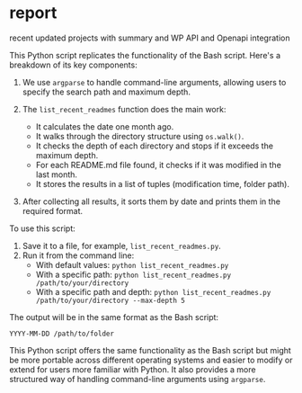 # report
recent updated projects with summary and WP API and Openapi integration



This Python script replicates the functionality of the Bash script. Here's a breakdown of its key components:

1. We use `argparse` to handle command-line arguments, allowing users to specify the search path and maximum depth.

2. The `list_recent_readmes` function does the main work:
   - It calculates the date one month ago.
   - It walks through the directory structure using `os.walk()`.
   - It checks the depth of each directory and stops if it exceeds the maximum depth.
   - For each README.md file found, it checks if it was modified in the last month.
   - It stores the results in a list of tuples (modification time, folder path).

3. After collecting all results, it sorts them by date and prints them in the required format.

To use this script:

1. Save it to a file, for example, `list_recent_readmes.py`.
2. Run it from the command line:
   - With default values: `python list_recent_readmes.py`
   - With a specific path: `python list_recent_readmes.py /path/to/your/directory`
   - With a specific path and depth: `python list_recent_readmes.py /path/to/your/directory --max-depth 5`

The output will be in the same format as the Bash script:
```
YYYY-MM-DD /path/to/folder
```

This Python script offers the same functionality as the Bash script but might be more portable across different operating systems and easier to modify or extend for users more familiar with Python. It also provides a more structured way of handling command-line arguments using `argparse`.
